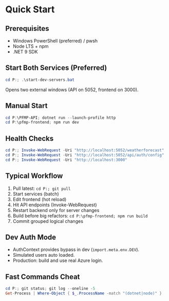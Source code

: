 ﻿# Quick Start

## Prerequisites
- Windows PowerShell (preferred) / pwsh
- Node LTS + npm
- .NET 9 SDK

## Start Both Services (Preferred)
```powershell
cd P:; .\start-dev-servers.bat
```
Opens two external windows (API on 5052, frontend on 3000).

## Manual Start
```powershell
cd P:\PFMP-API; dotnet run --launch-profile http
cd P:\pfmp-frontend; npm run dev
```

## Health Checks
```powershell
cd P:; Invoke-WebRequest -Uri "http://localhost:5052/weatherforecast"
cd P:; Invoke-WebRequest -Uri "http://localhost:5052/api/auth/config"
cd P:; Invoke-WebRequest -Uri "http://localhost:3000"
```

## Typical Workflow
1. Pull latest: `cd P:; git pull`
2. Start services (batch)
3. Edit frontend (hot reload)
4. Hit API endpoints (Invoke-WebRequest)
5. Restart backend only for server changes
6. Build before big refactors: `cd P:\pfmp-frontend; npm run build`
7. Commit grouped logical changes

## Dev Auth Mode
- AuthContext provides bypass in dev (`import.meta.env.DEV`).
- Simulated users auto loaded.
- Production: build and use real Azure login.

## Fast Commands Cheat
```powershell
cd P:; git status; git log --oneline -5
Get-Process | Where-Object { $_.ProcessName -match "(dotnet|node)" }
```


